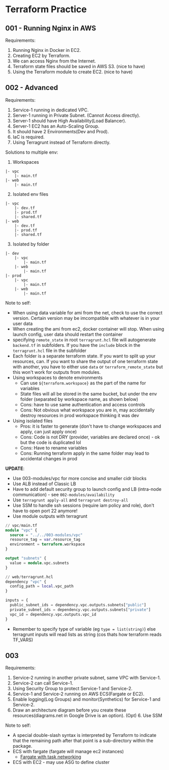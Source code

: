 # Terraform Practice

## 001 - Running Nginx in AWS

Requirements:
1. Running Nginx in Docker in EC2.
2. Creating EC2 by Terraform.
3. We can access Nginx from the Internet.
4. Terraform state files should be saved in AWS S3. (nice to have)
5. Using the Terraform module to create EC2. (nice to have)

## 002 - Advanced 
Requirements:
1. Service-1 running in dedicated VPC.
2. Server-1 running in Private Subnet. (Cannot Access directly).
3. Server-1 should have High Availability(Load Balancer).
4. Server-1 EC2 has an Auto-Scaling Group.
5. It should have 2 Environments(Dev and Prod).
6. IaC is required.
7. Using Terragrunt instead of Terraform directly.

Solutions to multiple env:
1. Workspaces
```
|- vpc
    |- main.tf
|- web
    |- main.tf
```

2. Isolated env files
```
|- vpc
    |- dev.tf
    |- prod.tf
    |- shared.tf
|- web
    |- dev.tf
    |- prod.tf
    |- shared.tf
```

3. Isolated by folder
```
|- dev
    |- vpc
        |- main.tf
    |- web
        |- main.tf
|- prod
    |- vpc
        |- main.tf
    |- web
        |- main.tf
```


Note to self:
- When using data variable for ami from the net, check to use the correct version. Certain version may be imcompatible with whatever is in your user data
- When creating the ami from ec2, docker container will stop. When using launch config, user data should restart the container 
- specifying `remote_state` in root `terragrunt.hcl` file will autogenerate `backend.tf` in subfolders. If you have the `include` block in the `terragrunt.hcl` file in the subfolder
- Each folder is a separate terraform state. If you want to split up your resources, can. If you want to share the output of one terraform state with another, you have to either use `data` or `terraform_remote_state` but this won't work for outputs from modules.
- Using workspaces to denote environments
  * Can use `${terraform.workspace}` as the part of the name for variables
  * State files will all be stored in the same bucket, but under the env folder (separated by workspace name, as shown below) 
  * Cons: have to use same authentication and access controls
  * Cons: Not obvious what workspace you are in, may accidentally destroy resources in prod workspace thinking it was dev
- Using isolated files
  * Pros: it is faster to generate (don't have to change workspaces and apply, can just apply once)
  * Cons: Code is not DRY (provider, variables are declared once) - ok but the code is duplicated lol
  * Cons: Have to rename variables
  * Cons: Running terraform apply in the same folder may lead to accidental changes in prod

**UPDATE**:
- Use 003-modules/vpc for more concise and smaller cidr blocks
- Use ALB instead of Classic LB
- Have to add default security group to launch config and LB (intra-node communication) - see `002-modules/availability`
- Use `terragrunt apply-all` and `terragrunt destroy-all`
- Use SSM to handle ssh sessions (require iam policy and role), don't have to open port 22 anymore!
- Use module outputs with terragrunt
```terraform
// vpc/main.tf
module "vpc" {
  source = "../../003-modules/vpc"
  resource_tag = var.resource_tag
  environment = terraform.workspace
}

output "subnets" {
  value = module.vpc.subnets
}

// web/terragrunt.hcl
dependency "vpc" {
  config_path = local.vpc_path
}

inputs = {
  public_subnet_ids = dependency.vpc.outputs.subnets["public"]
  private_subnet_ids = dependency.vpc.outputs.subnets["private"]
  vpc_id = dependency.vpc.outputs.vpc_id
}
```
- Remember to specify type of variable (eg `type = list(string)`) else terragrunt inputs will read lists as string (cos thats how terraform reads TF_VARS)

## 003

Requirements:
1. Service-2 running in another private subnet, same VPC with Service-1.
2. Service-2 can call Service-1.
3. Using Security Group to protect Service-1 and Service-2.
3. Service-1 and Service-2 running on AWS ECS(Fargate or EC2).
4. Enable logging(Log Groups) and monitor(Synthetics) for Service-1 and Service-2. 
5. Draw an architecture diagram before you create these resources(diagrams.net in Google Drive is an option).
(Opt) 6. Use SSM

Note to self:
* A special double-slash syntax is interpreted by Terraform to indicate that the remaining path after that point is a sub-directory within the package.
* ECS with fargate (fargate will manage ec2 instances)
  - [Fargate with task networking](https://aws.amazon.com/blogs/compute/task-networking-in-aws-fargate/)
* ECS with EC2 - may use ASG to define cluster